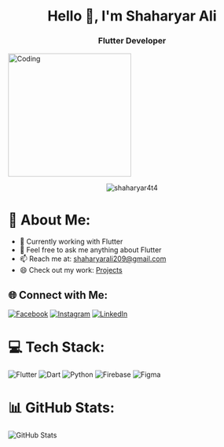 <h1 align="center">Hello 👋, I'm Shaharyar Ali</h1>
<h3 align="center">Flutter Developer</h3>
<img align="center" alt="Coding" width="250" height="250" src="https://i.pinimg.com/originals/06/60/ef/0660efe82fa3da42ed56eef013171835.gif">

<p align="center"> <img src="https://komarev.com/ghpvc/?username=shaharyar4t4&label=Profile%20views&color=0e75b6&style=flat" alt="shaharyar4t4" /> </p>

# 💫 About Me:
- 🔭 Currently working with Flutter
- 💬 Feel free to ask me anything about Flutter
- 📫 Reach me at: [shaharyarali209@gmail.com](mailto:shaharyarali209@gmail.com)
- 😄 Check out my work: [Projects](https://devshaharyar.dorik.io/)

## 🌐 Connect with Me:
[![Facebook](https://img.shields.io/badge/Facebook-%231877F2.svg?logo=Facebook&logoColor=white)](https://www.facebook.com/muhammad.arslaan.752/) 
[![Instagram](https://img.shields.io/badge/Instagram-%23E4405F.svg?logo=Instagram&logoColor=white)](https://www.instagram.com/shaharyar._.ali/) 
[![LinkedIn](https://img.shields.io/badge/LinkedIn-%230077B5.svg?logo=linkedin&logoColor=white)](https://www.linkedin.com/in/shaharyar-ali-99b998245/)  

# 💻 Tech Stack:
![Flutter](https://img.shields.io/badge/Flutter-%2302569B.svg?style=for-the-badge&logo=Flutter&logoColor=white) 
![Dart](https://img.shields.io/badge/dart-%230175C2.svg?style=for-the-badge&logo=dart&logoColor=white) 
![Python](https://img.shields.io/badge/python-3670A0?style=for-the-badge&logo=python&logoColor=ffdd54) 
![Firebase](https://img.shields.io/badge/firebase-%23039BE5.svg?style=for-the-badge&logo=firebase) 
![Figma](https://img.shields.io/badge/figma-%23F24E1E.svg?style=for-the-badge&logo=figma&logoColor=white) 

# 📊 GitHub Stats:
![GitHub Stats](https://github-readme-stats.vercel.app/api?username=shaharyar4t4&show_icons=true&locale=en)
